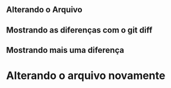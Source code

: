## Alterando o Arquivo

## Mostrando as diferenças com o git diff

## Mostrando mais uma diferença

<h1>Alterando o arquivo novamente</h1>

